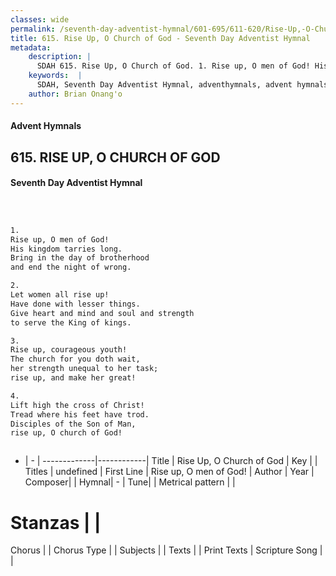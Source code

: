 ```yaml
---
classes: wide
permalink: /seventh-day-adventist-hymnal/601-695/611-620/Rise-Up,-O-Church-of-God/
title: 615. Rise Up, O Church of God - Seventh Day Adventist Hymnal
metadata:
    description: |
      SDAH 615. Rise Up, O Church of God. 1. Rise up, O men of God! His kingdom tarries long. Bring in the day of brotherhood and end the night of wrong.
    keywords:  |
      SDAH, Seventh Day Adventist Hymnal, adventhymnals, advent hymnals, Rise Up, O Church of God, Rise up, O men of God! 
    author: Brian Onang'o
---
```


#### Advent Hymnals
## 615. RISE UP, O CHURCH OF GOD
#### Seventh Day Adventist Hymnal

```txt



1.
Rise up, O men of God!
His kingdom tarries long.
Bring in the day of brotherhood
and end the night of wrong.

2.
Let women all rise up!
Have done with lesser things.
Give heart and mind and soul and strength
to serve the King of kings.

3.
Rise up, courageous youth!
The church for you doth wait,
her strength unequal to her task;
rise up, and make her great!

4.
Lift high the cross of Christ!
Tread where his feet have trod.
Disciples of the Son of Man,
rise up, O church of God!



```

- |   -  |
-------------|------------|
Title | Rise Up, O Church of God |
Key |  |
Titles | undefined |
First Line | Rise up, O men of God! |
Author | 
Year | 
Composer|  |
Hymnal|  - |
Tune|  |
Metrical pattern | |
# Stanzas |  |
Chorus |  |
Chorus Type |  |
Subjects |  |
Texts |  |
Print Texts | 
Scripture Song |  |
  
